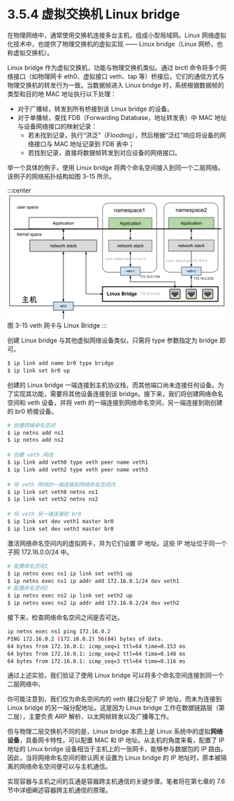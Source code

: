 # 3.5.4 虚拟交换机 Linux bridge

在物理网络中，通常使用交换机连接多台主机，组成小型局域网。Linux 网络虚拟化技术中，也提供了物理交换机的虚拟实现 —— Linux bridge（Linux 网桥，也称虚拟交换机）。

Linux bridge 作为虚拟交换机，功能与物理交换机类似。通过 brctl 命令将多个网络接口（如物理网卡 eth0、虚拟接口 veth、tap 等）桥接后，它们的通信方式与物理交换机的转发行为一致。当数据帧进入 Linux bridge 时，系统根据数据帧的类型和目的地 MAC 地址执行以下处理：
- 对于广播帧，转发到所有桥接到该 Linux bridge 的设备。
- 对于单播帧，查找 FDB（Forwarding Database，地址转发表）中 MAC 地址与设备网络接口的映射记录：
	- 若未找到记录，执行“洪泛”（Flooding），然后根据“泛红”响应将设备的网络接口与 MAC 地址记录到 FDB 表中；
	- 若找到记录，直接将数据帧转发到对应设备的网络接口。

举一个具体的例子，使用 Linux bridge 将两个命名空间接入到同一个二层网络。该例子的网络拓扑结构如图 3-15 所示。

:::center
  ![](../assets/linux-bridge.svg)<br/>
 图 3-15 veth 网卡与 Linux Bridge
:::

创建 Linux bridge 与其他虚拟网络设备类似，只需将 type 参数指定为 bridge 即可。

```bash
$ ip link add name br0 type bridge
$ ip link set br0 up
```

创建的 Linux bridge 一端连接到主机协议栈，而其他端口尚未连接任何设备。为了实现其功能，需要将其他设备连接到该 bridge。接下来，我们将创建网络命名空间和 veth 设备，并将 veth 的一端连接到网络命名空间，另一端连接到刚创建的 br0 桥接设备。

```bash
# 创建网络命名空间
$ ip netns add ns1
$ ip netns add ns2

# 创建 veth 网线
$ ip link add veth0 type veth peer name veth1
$ ip link add veth2 type veth peer name veth3

# 将 veth 网线的一端连接到网络命名空间内
$ ip link set veth0 netns ns1
$ ip link set veth2 netns ns2

# 将 veth 另一端连接到 br0
$ ip link set dev veth1 master br0
$ ip link set dev veth3 master br0
```

激活网络命名空间内的虚拟网卡，并为它们设置 IP 地址。这些 IP 地址位于同一个子网 172.16.0.0/24 中。

```bash
# 配置命名空间1
$ ip netns exec ns1 ip link set veth1 up
$ ip netns exec ns1 ip addr add 172.16.0.1/24 dev veth1
# 配置命名空间2
$ ip netns exec ns2 ip link set veth2 up
$ ip netns exec ns2 ip addr add 172.16.0.2/24 dev veth2
```

接下来，检查网络命名空间之间是否可达。

```bash
ip netns exec ns1 ping 172.16.0.2
PING 172.16.0.2 (172.16.0.2) 56(84) bytes of data.
64 bytes from 172.16.0.1: icmp_seq=1 ttl=64 time=0.153 ms
64 bytes from 172.16.0.1: icmp_seq=2 ttl=64 time=0.148 ms
64 bytes from 172.16.0.1: icmp_seq=3 ttl=64 time=0.116 ms
```

通过上述实验，我们验证了使用 Linux bridge 可以将多个命名空间连接到同一个二层网络中。

你可能注意到，我们仅为命名空间内的 veth 接口分配了 IP 地址，而未为连接到 Linux bridge 的另一端分配地址。这是因为 Linux bridge 工作在数据链路层（第二层），主要负责 ARP 解析、以太网帧转发以及广播等工作。

但与物理二层交换机不同的是，Linux bridge 本质上是 Linux 系统中的虚拟**网络设备**，具备网卡特性，可以配置 MAC 和 IP 地址。从主机的角度来看，配置了 IP 地址的 Linux bridge 设备相当于主机上的一张网卡，能够参与数据包的 IP 路由。因此，当将网络命名空间的默认网关设置为 Linux bridge 的 IP 地址时，原本被隔离的网络命名空间便可以与主机通信。

实现容器与主机之间的互通是容器跨主机通信的关键步骤。笔者将在第七章的 7.6 节中详细阐述容器跨主机通信的原理。


